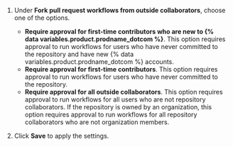 1. Under **Fork pull request workflows from outside collaborators**, choose one of the options.

   - **Require approval for first-time contributors who are new to {% data variables.product.prodname_dotcom %}**. This option requires approval to run workflows for users who have never committed to the repository and have new {% data variables.product.prodname_dotcom %} accounts.
   - **Require approval for first-time contributors**. This option requires approval to run workflows for users who have never committed to the repository.
   - **Require approval for all outside collaborators**. This option requires approval to run workflows for all users who are not repository collaborators. If the repository is owned by an organization, this option requires approval to run workflows for all repository collaborators who are not organization members.

1. Click **Save** to apply the settings.
